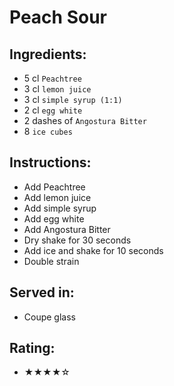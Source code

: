 # Peach Sour

## Ingredients:
- 5 cl `Peachtree`
- 3 cl `lemon juice`
- 3 cl `simple syrup (1:1)` <!-- 2 cl `simple syrup (1:1)` -->
- 2 cl `egg white`
- 2 dashes of `Angostura Bitter`
- 8 `ice cubes`

## Instructions:
- Add Peachtree
- Add lemon juice
- Add simple syrup
- Add egg white
- Add Angostura Bitter
- Dry shake for 30 seconds
- Add ice and shake for 10 seconds
- Double strain

## Served in:
- Coupe glass

## Rating:
- ★★★★☆